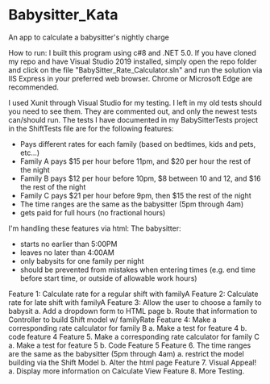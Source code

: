 # Babysitter_Kata
An app to calculate a babysitter's nightly charge

How to run: I built this program using c#8 and .NET 5.0. If you have cloned my repo and 
have Visual Studio 2019 installed, simply open the repo folder and click on the 
file "BabySitter_Rate_Calculator.sln" and run the solution via IIS Express in your preferred web browser. 
Chrome or Microsoft Edge are recommended. 

I used Xunit through Visual Studio for my testing. I left in my old tests should you need to see them. 
They are commented out, and only the newest tests can/should run.
The tests I have documented in my BabySitterTests project in the ShiftTests file are for the following features:
- Pays different rates for each family (based on bedtimes, kids and pets, etc...)
- Family A pays $15 per hour before 11pm, and $20 per hour the rest of the night
- Family B pays $12 per hour before 10pm, $8 between 10 and 12, and $16 the rest of the night
- Family C pays $21 per hour before 9pm, then $15 the rest of the night
- The time ranges are the same as the babysitter (5pm through 4am)
- gets paid for full hours (no fractional hours)

I'm handling these features via html:
The babysitter:
- starts no earlier than 5:00PM
- leaves no later than 4:00AM
- only babysits for one family per night
- should be prevented from mistakes when entering times (e.g. end time before start time, or outside of allowable work hours)

Feature 1: Calculate rate for a regular shift with familyA
Feature 2: Calculate rate for late shift with familyA
Feature 3: Allow the user to choose a family to babysit
	a. Add a dropdown form to HTML page
	b. Route that information to Controller to build Shift model w/ familyRate
Feature 4: Make a corresponding rate calculator for family B
	a. Make a test for feature 4
	b. code feature 4
Feature 5. Make a corresponding rate calculator for family C
	a. Make a test for feature 5
	b. Code Feature 5
Feature 6. The time ranges are the same as the babysitter (5pm through 4am)
	a. restrict the model building via the Shift Model
	b. Alter the html page
Feature 7. Visual Appeal! 
	a. Display more information on Calculate View
Feature 8. More Testing. 






